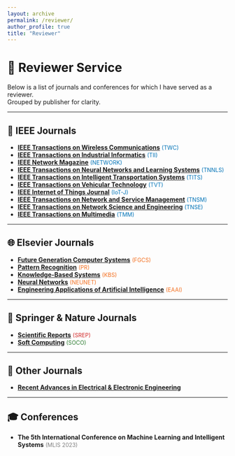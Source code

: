 ```yaml
---
layout: archive
permalink: /reviewer/
author_profile: true
title: "Reviewer"
---
```


# 📝 Reviewer Service

Below is a list of journals and conferences for which I have served as a reviewer.  
Grouped by publisher for clarity.

---

## 📘 IEEE Journals
- **[IEEE Transactions on Wireless Communications](https://ieeexplore.ieee.org/xpl/RecentIssue.jsp?punumber=7693)** <span style="color:#0073b7; font-size:0.9em">(TWC)</span>  
- **[IEEE Transactions on Industrial Informatics](https://ieeexplore.ieee.org/xpl/RecentIssue.jsp?punumber=9424)** <span style="color:#0073b7; font-size:0.9em">(TII)</span>  
- **[IEEE Network Magazine](https://ieeexplore.ieee.org/xpl/RecentIssue.jsp?punumber=65)** <span style="color:#0073b7; font-size:0.9em">(NETWORK)</span>  
- **[IEEE Transactions on Neural Networks and Learning Systems](https://ieeexplore.ieee.org/xpl/RecentIssue.jsp?punumber=5962385)** <span style="color:#0073b7; font-size:0.9em">(TNNLS)</span>  
- **[IEEE Transactions on Intelligent Transportation Systems](https://ieeexplore.ieee.org/xpl/RecentIssue.jsp?punumber=6979)** <span style="color:#0073b7; font-size:0.9em">(TITS)</span>  
- **[IEEE Transactions on Vehicular Technology](https://ieeexplore.ieee.org/xpl/RecentIssue.jsp?punumber=25)** <span style="color:#0073b7; font-size:0.9em">(TVT)</span>  
- **[IEEE Internet of Things Journal](https://ieeexplore.ieee.org/xpl/RecentIssue.jsp?punumber=6488907)** <span style="color:#0073b7; font-size:0.9em">(IoT-J)</span>  
- **[IEEE Transactions on Network and Service Management](https://ieeexplore.ieee.org/xpl/RecentIssue.jsp?punumber=4275028)** <span style="color:#0073b7; font-size:0.9em">(TNSM)</span>  
- **[IEEE Transactions on Network Science and Engineering](https://www.comsoc.org/publications/journals/ieee-tnse)** <span style="color:#0073b7; font-size:0.9em">(TNSE)</span>  
- **[IEEE Transactions on Multimedia](https://ieeexplore.ieee.org/xpl/RecentIssue.jsp?punumber=6046)** <span style="color:#0073b7; font-size:0.9em">(TMM)</span>  

---

## 🌐 Elsevier Journals
- **[Future Generation Computer Systems](https://www.sciencedirect.com/journal/future-generation-computer-systems)** <span style="color:#f37021; font-size:0.9em">(FGCS)</span>  
- **[Pattern Recognition](https://www.sciencedirect.com/journal/pattern-recognition)** <span style="color:#f37021; font-size:0.9em">(PR)</span>  
- **[Knowledge-Based Systems](https://www.sciencedirect.com/journal/knowledge-based-systems)** <span style="color:#f37021; font-size:0.9em">(KBS)</span>  
- **[Neural Networks](https://www.sciencedirect.com/journal/neural-networks)** <span style="color:#f37021; font-size:0.9em">(NEUNET)</span>  
- **[Engineering Applications of Artificial Intelligence](https://www.sciencedirect.com/journal/engineering-applications-of-artificial-intelligence)** <span style="color:#f37021; font-size:0.9em">(EAAI)</span>  

---

## 📗 Springer & Nature Journals
- **[Scientific Reports](https://www.nature.com/srep/)** <span style="color:#d32f2f; font-size:0.9em">(SREP)</span>  
- **[Soft Computing](https://link.springer.com/journal/500)** <span style="color:#2e7d32; font-size:0.9em">(SOCO)</span>  

---

## 📙 Other Journals
- **[Recent Advances in Electrical & Electronic Engineering](https://www.benthamscience.com/public/journals/recent-advances-in-electrical-and-electronic-engineering)**  

---

## 🎓 Conferences
- **The 5th International Conference on Machine Learning and Intelligent Systems** <span style="color:gray; font-size:0.9em">(MLIS 2023)</span>  

